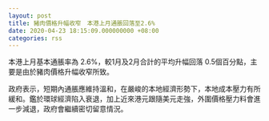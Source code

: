 ```yaml
---
layout: post
title: 豬肉價格升幅收窄　本港上月通脹回落至2.6%
date: 2020-04-23 18:15:09.000000000 +08:00
categories: rss
---
```


本港上月基本通脹率為 2.6%，較1月及2月合計的平均升幅回落 0.5個百分點，主要是由於豬肉價格升幅收窄所致。

政府表示，短期內通脹應維持溫和，在嚴峻的本地經濟形勢下，本地成本壓力有所緩和。鑑於環球經濟陷入衰退，加上近來港元跟隨美元走強，外圍價格壓力料會進一步減退，政府會繼續密切留意情況。
